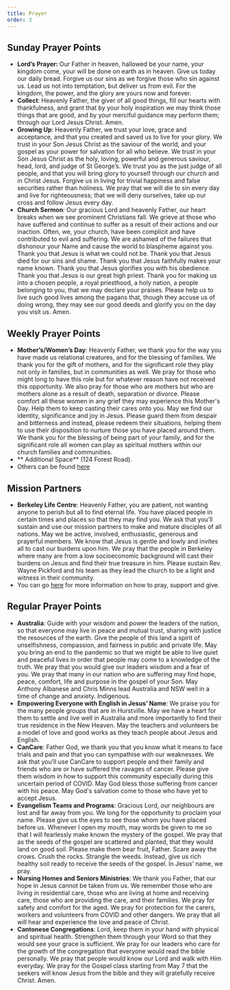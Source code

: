 ```yaml
---
title: Prayer
order: 3
---
```


## Sunday Prayer Points

- **Lord’s Prayer:** Our Father in heaven, hallowed be your name, your kingdom come, your will be done on earth as in heaven. Give us today our daily bread. Forgive us our sins as we forgive those who sin against us. Lead us not into temptation, but deliver us from evil. For the kingdom, the power, and the glory are yours now and forever.
- **Collect**: Heavenly Father, the giver of all good things, fill our hearts with thankfulness, and grant that by your holy inspiration we may think those things that are good, and by your merciful guidance may perform them; through our Lord Jesus Christ. Amen.
- **Growing Up**: Heavenly Father, we trust your love, grace and acceptance, and that you created and saved us to live for your glory. We trust in your Son Jesus Christ as the saviour of the world, and your gospel as your power for salvation for all who believe. We trust in your Son Jesus Christ as the holy, loving, powerful and generous saviour, head, lord, and judge of St George’s. We trust you as the just judge of all people, and that you will bring glory to yourself through our church and in Christ Jesus. Forgive us in living for trivial happiness and false securities rather than holiness. We pray that we will die to sin every day and live for righteousness; that we will deny ourselves, take up our cross and follow Jesus every day. 
- **Church Sermon**: Our gracious Lord and heavenly Father, our heart breaks when we see prominent Christians fall. We grieve at those who have suffered and continue to suffer as a result of their actions and our inaction. Often, we, your church, have been complicit and have contributed to evil and suffering. We are ashamed of the failures that dishonour your Name and cause the world to blaspheme against you. Thank you that Jesus is what we could not be. Thank you that Jesus died for our sins and shame. Thank you that Jesus faithfully makes your name known. Thank you that Jesus glorifies you with his obedience. Thank you that Jesus is our great high priest.  Thank you for making us into a chosen people, a royal priesthood, a holy nation, a people belonging to you, that we  may declare your praises. Please help us to live such good lives among the pagans that, though they accuse us of doing wrong, they may see our good deeds and glorify you on the day you visit us. Amen. 

 

## Weekly Prayer Points
- **Mother’s/Women’s Day**: Heavenly Father, we thank you for the way you have made us relational creatures, and for the blessing of families. We thank you for the gift of mothers, and for the significant role they play not only in families, but in communities as well. We pray for those who might long to have this role but for whatever reason have not received this opportunity. We also pray for those who are mothers but who are mothers alone as a result of death, separation or divorce. Please comfort all these women in any grief they may experience this Mother's Day. Help them to keep casting their cares onto you. May we find our identity, significance and joy in Jesus. Please guard them from despair and bitterness and instead, please redeem their situations, helping them to use their disposition to nurture those you have placed around them. We thank you for the blessing of being part of your family, and for the significant role all women can play as spiritual mothers within our church families and communities.
- ** Additional Space** (124 Forest Road).
- Others can be found [here](https://stgeorgeshurstville.org.au/prayer)


## Mission Partners

- **Berkeley Life Centre**: Heavenly Father, you are patient, not wanting anyone to perish but all to find eternal life. You have placed people in certain times and places so that they may find you. We ask that you’ll sustain and use our mission partners to make and mature disciples of all nations. May we be active, involved, enthusiastic, generous and prayerful members. We know that Jesus is gentle and lowly and invites all to cast our burdens upon him. We pray that the people in Berkeley where many are from a low socioeconomic background will cast their burdens on Jesus and find their true treasure in him. Please sustain Rev. Wayne Pickford and his team as they lead the church to be a light and witness in their community.  
- You can go [here](https://stgeorgeshurstville.org.au/mission-partners) for more information on how to pray, support and give. 

## Regular Prayer Points

- **Australia**: Guide with your wisdom and power the leaders of the nation, so that everyone may live in peace and mutual trust, sharing with justice the resources of the earth. Give the people of this land a spirit of unselfishness, compassion, and fairness in public and private life. May you bring an end to the pandemic so that we might be able to live quiet and peaceful lives in order that people may come to a knowledge of the truth. We pray that you would give our leaders wisdom and a fear of you. We pray that many in our nation who are suffering may find hope, peace, comfort, life and purpose in the gospel of your Son. May Anthony Albanese and Chris Minns lead Australia and NSW well in a time of change and anxiety. Indigenous. 
- **Empowering Everyone with English in Jesus’ Name**: We praise you for the many people groups that are in Hurstville. May we have a heart for them to settle and live well in Australia and more importantly to find their true residence in the New Heaven. May the teachers and volunteers be a model of love and good works as they teach people about Jesus and English. 
- **CanCare**: Father God, we thank you that you know what it means to face trials and pain and that you can sympathise with our weaknesses. We ask that you’ll use CanCare to support people and their family and friends who are or have suffered the ravages of cancer. Please give them wisdom in how to support this community especially during this uncertain period of COVID. May God bless those suffering from cancer with his peace. May God's salvation come to those who have yet to accept Jesus.
- **Evangelism Teams and Programs**: Gracious Lord, our neighbours are lost and far away from you. We long for the opportunity to proclaim your name. Please give us the eyes to see those whom you have placed before us. Whenever I open my mouth, may words be given to me so that I will fearlessly make known the mystery of the gospel. We pray that as the seeds of the gospel are scattered and planted, that they would land on good soil. Please make them bear fruit, Father. Scare away the crows. Crush the rocks. Strangle the weeds. Instead, give us rich healthy soil ready to receive the seeds of the gospel. In Jesus’ name, we pray. 
- **Nursing Homes and Seniors Ministries**: We thank you Father, that our hope in Jesus cannot be taken from us. We remember those who are living in residential care, those who are living at home and receiving care, those who are providing the care, and their families. We pray for safety and comfort for the aged. We pray for protection for the carers, workers and volunteers from COVID and other dangers. We pray that all will hear and experience the love and peace of Christ. 
- **Cantonese Congregations**: Lord, keep them in your hand with physical and spiritual health. Strengthen them through your Word so that they would see your grace is sufficient. We pray for our leaders who care for the growth of the congregation that everyone would read the bible personally. We pray that people would know our Lord and walk with Him everyday. We pray for the Gospel class starting from May 7 that the seekers will know Jesus from the bible and they will gratefully receive Christ. Amen.
